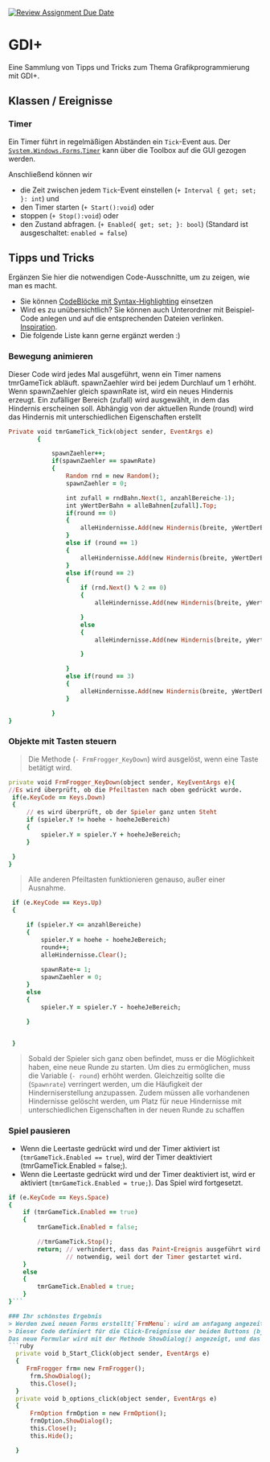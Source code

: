 [![Review Assignment Due Date](https://classroom.github.com/assets/deadline-readme-button-24ddc0f5d75046c5622901739e7c5dd533143b0c8e959d652212380cedb1ea36.svg)](https://classroom.github.com/a/OwH8KTXH)
# GDI+
Eine Sammlung von Tipps und Tricks zum Thema Grafikprogrammierung mit GDI+.

## Klassen / Ereignisse
### Timer
Ein Timer führt in regelmäßigen Abständen ein `Tick`-Event aus. Der [`System.Windows.Forms`.`Timer`](https://learn.microsoft.com/de-de/dotnet/api/system.windows.forms.timer?view=windowsdesktop-8.0&viewFallbackFrom=net-6.0) kann über die Toolbox auf die GUI gezogen werden. 

Anschließend können wir 
- die Zeit zwischen jedem `Tick`-Event einstellen (`+ Interval { get; set; }: int`) und
- den Timer starten (`+ Start():void`) oder
- stoppen (`+ Stop():void`) oder
- den Zustand abfragen. (`+ Enabled{ get; set; }: bool`) (Standard ist ausgeschaltet: `enabled = false`)



## Tipps und Tricks
Ergänzen Sie hier die notwendigen Code-Ausschnitte, um zu zeigen, wie man es macht. 
- Sie können [CodeBlöcke mit Syntax-Highlighting](https://docs.github.com/en/get-started/writing-on-github/working-with-advanced-formatting/creating-and-highlighting-code-blocks#syntax-highlighting) einsetzen
- Wird es zu unübersichtlich? Sie können auch Unterordner mit Beispiel-Code anlegen und auf die entsprechenden Dateien verlinken. [Inspiration](https://github.com/gsoTH/flaskShowcase/tree/master/datenbanken).
- Die folgende Liste kann gerne ergänzt werden :)

### Bewegung animieren

Dieser Code wird jedes Mal ausgeführt, wenn ein Timer namens tmrGameTick abläuft.
spawnZaehler wird bei jedem Durchlauf um 1 erhöht.
Wenn spawnZaehler gleich spawnRate ist, wird ein neues Hindernis erzeugt.
Ein zufälliger Bereich (zufall) wird ausgewählt, in dem das Hindernis erscheinen soll.
Abhängig von der aktuellen Runde (round) wird das Hindernis mit unterschiedlichen Eigenschaften erstellt

```ruby
Private void tmrGameTick_Tick(object sender, EventArgs e)
        {

            spawnZaehler++;
            if(spawnZaehler == spawnRate)
            {
                Random rnd = new Random();
                spawnZaehler = 0;

                int zufall = rndBahn.Next(1, anzahlBereiche-1);
                int yWertDerBahn = alleBahnen[zufall].Top;
                if(round == 0)
                {
                    alleHindernisse.Add(new Hindernis(breite, yWertDerBahn, 60, hoeheJeBereich, 10, Color.Red));
                }
                else if (round == 1)
                {
                    alleHindernisse.Add(new Hindernis(breite, yWertDerBahn, 60, hoeheJeBereich, 40, Color.Blue));
                }
                else if(round == 2)
                {
                    if (rnd.Next() % 2 == 0)
                    {
                        alleHindernisse.Add(new Hindernis(breite, yWertDerBahn, 60, hoeheJeBereich, 10, Color.PowderBlue));

                    }
                    else
                    {
                        alleHindernisse.Add(new Hindernis(breite, yWertDerBahn, 60, hoeheJeBereich, 80, Color.Black));

                    }

                }
                else if(round == 3)
                {
                    alleHindernisse.Add(new Hindernis(breite, yWertDerBahn, 60, hoeheJeBereich, 20, Color.Blue));
                }

            }
}
```
### Objekte mit Tasten steuern
>Die Methode (`- FrmFrogger_KeyDown`) wird ausgelöst, wenn eine Taste betätigt wird.
```ruby
private void FrmFrogger_KeyDown(object sender, KeyEventArgs e){
//Es wird überprüft, ob die Pfeiltasten nach oben gedrückt wurde.
 if(e.KeyCode == Keys.Down)
 {
     // es wird überprüft, ob der Spieler ganz unten Steht
     if (spieler.Y != hoehe - hoeheJeBereich)
     {
         spieler.Y = spieler.Y + hoeheJeBereich;
     }

 }
}
```
>Alle anderen Pfeiltasten funktionieren genauso, außer einer Ausnahme.
```ruby
 if (e.KeyCode == Keys.Up)
 {

     if (spieler.Y <= anzahlBereiche)
     {
         spieler.Y = hoehe - hoeheJeBereich;
         round++;
         alleHindernisse.Clear();
         
         spawnRate-= 1; 
         spawnZaehler = 0;
     }
     else
     {
         spieler.Y = spieler.Y - hoeheJeBereich;

     }


 }
```

>Sobald der Spieler sich ganz oben befindet, muss er die Möglichkeit haben, eine neue Runde zu starten. Um dies zu ermöglichen, muss die Variable (`- round`) erhöht werden. Gleichzeitig sollte die (`Spawnrate`) verringert werden, um die Häufigkeit der Hinderniserstellung anzupassen. Zudem müssen alle vorhandenen Hindernisse gelöscht werden, um Platz für neue Hindernisse mit unterschiedlichen Eigenschaften in der neuen Runde zu schaffen
 
### Spiel pausieren
- Wenn die Leertaste gedrückt wird und der Timer aktiviert ist (`tmrGameTick.Enabled == true`), wird der Timer deaktiviert (tmrGameTick.Enabled = false;).
- Wenn die Leertaste gedrückt wird und der Timer deaktiviert ist, wird er aktiviert (`tmrGameTick.Enabled = true;`). Das Spiel wird fortgesetzt. 
```ruby
if (e.KeyCode == Keys.Space)
{
    if (tmrGameTick.Enabled == true)
    {
        tmrGameTick.Enabled = false;

        //tmrGameTick.Stop();
        return; // verhindert, dass das Paint-Ereignis ausgeführt wird
                // notwendig, weil dort der Timer gestartet wird.
    }
    else
    {
        tmrGameTick.Enabled = true;
    }
}```

### Ihr schönstes Ergebnis
> Werden zwei neuen Forms erstellt(`FrmMenu`: wird am anfagang angezeit,`FrmOption`)
> Dieser Code definiert für die Click-Ereignisse der beiden Buttons (b_Start und b_options).Beim Klicken auf die Buttons wird ein neues Form erstellt.
Das neue Formular wird mit der Methode ShowDialog() angezeigt, und das alte wird mit `Close()`geschlossen.
```ruby
  private void b_Start_Click(object sender, EventArgs e)
  {
     FrmFrogger frm= new FrmFrogger();
      frm.ShowDialog();
      this.Close();
  }
  private void b_options_click(object sender, EventArgs e)
  {
      FrmOption frmOption = new FrmOption();
      frmOption.ShowDialog();
      this.Close();
      this.Hide();

  }
```





